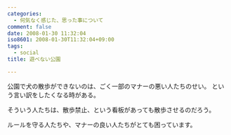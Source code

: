 ```yaml
---
categories:
  - 何気なく感じた、思った事について
comment: false
date: 2008-01-30 11:32:04
iso8601: 2008-01-30T11:32:04+09:00
tags:
  - social
title: 遊べない公園

---
```


公園で犬の散歩ができないのは、ごく一部のマナーの悪い人たちのせい。
という言い訳をしたくなる時がある。

そういう人たちは、散歩禁止、という看板があっても散歩させるのだろう。

ルールを守る人たちや、マナーの良い人たちがとても困っています。
